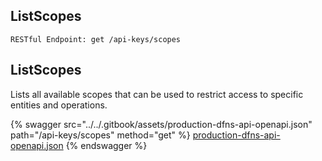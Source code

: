
## ListScopes
`RESTful Endpoint: get /api-keys/scopes`


## ListScopes

Lists all available scopes that can be used to restrict access to specific entities and operations.


 



{% swagger src="../../.gitbook/assets/production-dfns-api-openapi.json" path="/api-keys/scopes" method="get" %}
[production-dfns-api-openapi.json](../../.gitbook/assets/production-dfns-api-openapi.json)
{% endswagger %}
